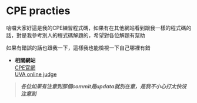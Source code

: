 <h1>CPE practies</h1>

哈囉大家好這是我的CPE練習程式碼，如果有在其他網站看到跟我一樣的程式碼的話，對是我參考別人的程式碼解題的，希望對各位解題有幫助

如果有錯誤的話也跟我一下，這樣我也能檢視一下自己哪裡有錯

- **相關網站**<br>
[CPE官網](https://cpe.cse.nsysu.edu.tw/environment.php)<br>
[UVA online judge](https://onlinejudge.org/)<br>

>___各位如果有注意到那個commit是updata就別在意，是我不小心打太快沒注意到___